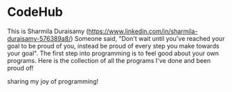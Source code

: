 # CodeHub

This is Sharmila Duraisamy (https://www.linkedin.com/in/sharmila-duraisamy-576389a8/)
Someone said, "Don't wait until you've reached your goal to be proud of you, instead be proud of every step you make towards your goal".
The first step into programming is to feel good about your own programs. 
Here is the collection of all the programs I've done and been proud of! 

sharing my joy of programming!
